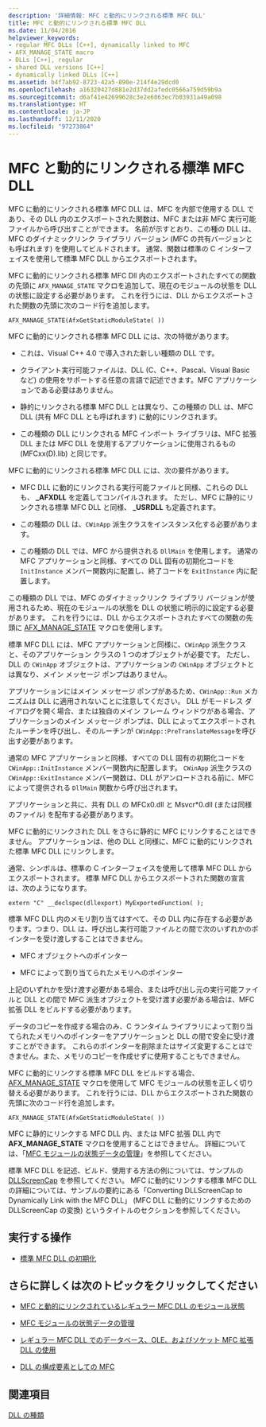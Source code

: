 ```yaml
---
description: '詳細情報: MFC と動的にリンクされる標準 MFC DLL'
title: MFC と動的にリンクされる標準 MFC DLL
ms.date: 11/04/2016
helpviewer_keywords:
- regular MFC DLLs [C++], dynamically linked to MFC
- AFX_MANAGE_STATE macro
- DLLs [C++], regular
- shared DLL versions [C++]
- dynamically linked DLLs [C++]
ms.assetid: b4f7ab92-8723-42a5-890e-214f4e29dcd0
ms.openlocfilehash: a16320427d881e2d37dd2afedc0566a759d59b9a
ms.sourcegitcommit: d6af41e42699628c3e2e6063ec7b03931a49a098
ms.translationtype: HT
ms.contentlocale: ja-JP
ms.lasthandoff: 12/11/2020
ms.locfileid: "97273864"
---
```

# <a name="regular-mfc-dlls-dynamically-linked-to-mfc"></a>MFC と動的にリンクされる標準 MFC DLL

MFC に動的にリンクされる標準 MFC DLL は、MFC を内部で使用する DLL であり、その DLL 内のエクスポートされた関数は、MFC または非 MFC 実行可能ファイルから呼び出すことができます。 名前が示すとおり、この種の DLL は、MFC のダイナミックリンク ライブラリ バージョン (MFC の共有バージョンとも呼ばれます) を使用してビルドされます。 通常、関数は標準の C インターフェイスを使用して標準 MFC DLL からエクスポートされます。

MFC に動的にリンクされる標準 MFC Dll 内のエクスポートされたすべての関数の先頭に `AFX_MANAGE_STATE` マクロを追加して、現在のモジュールの状態を DLL の状態に設定する必要があります。 これを行うには、DLL からエクスポートされた関数の先頭に次のコード行を追加します。

```
AFX_MANAGE_STATE(AfxGetStaticModuleState( ))
```

MFC に動的にリンクされる標準 MFC DLL には、次の特徴があります。

- これは、Visual C++ 4.0 で導入された新しい種類の DLL です。

- クライアント実行可能ファイルは、DLL (C、C++、Pascal、Visual Basic など) の使用をサポートする任意の言語で記述できます。MFC アプリケーションである必要はありません。

- 静的にリンクされる標準 MFC DLL とは異なり、この種類の DLL は、MFC DLL (共有 MFC DLL とも呼ばれます) に動的にリンクされます。

- この種類の DLL にリンクされる MFC インポート ライブラリは、MFC 拡張 DLL または MFC DLL を使用するアプリケーションに使用されるもの (MFCxx(D).lib) と同じです。

MFC に動的にリンクされる標準 MFC DLL には、次の要件があります。

- MFC DLL に動的にリンクされる実行可能ファイルと同様、これらの DLL も、 **_AFXDLL** を定義してコンパイルされます。 ただし、MFC に静的にリンクされる標準 MFC DLL と同様、 **_USRDLL** も定義されます。

- この種類の DLL は、`CWinApp` 派生クラスをインスタンス化する必要があります。

- この種類の DLL では、MFC から提供される `DllMain` を使用します。 通常の MFC アプリケーションと同様、すべての DLL 固有の初期化コードを `InitInstance` メンバー関数内に配置し、終了コードを `ExitInstance` 内に配置します。

この種類の DLL では、MFC のダイナミックリンク ライブラリ バージョンが使用されるため、現在のモジュールの状態を DLL の状態に明示的に設定する必要があります。 これを行うには、DLL からエクスポートされたすべての関数の先頭に [AFX_MANAGE_STATE](../mfc/reference/extension-dll-macros.md#afx_manage_state) マクロを使用します。

標準 MFC DLL には、MFC アプリケーションと同様に、`CWinApp` 派生クラスと、そのアプリケーション クラスの 1 つのオブジェクトが必要です。 ただし、DLL の `CWinApp` オブジェクトは、アプリケーションの `CWinApp` オブジェクトとは異なり、メイン メッセージ ポンプはありません。

アプリケーションにはメイン メッセージ ポンプがあるため、`CWinApp::Run` メカニズムは DLL に適用されないことに注意してください。 DLL がモードレス ダイアログを開く場合、または独自のメイン フレーム ウィンドウがある場合、アプリケーションのメイン メッセージ ポンプは、DLL によってエクスポートされたルーチンを呼び出し、そのルーチンが `CWinApp::PreTranslateMessage`を呼び出す必要があります。

通常の MFC アプリケーションと同様、すべての DLL 固有の初期化コードを `CWinApp::InitInstance` メンバー関数内に配置します。 `CWinApp` 派生クラスの `CWinApp::ExitInstance` メンバー関数は、DLL がアンロードされる前に、MFC によって提供される `DllMain` 関数から呼び出されます。

アプリケーションと共に、共有 DLL の MFCx0.dll と Msvcr*0.dll (または同様のファイル) を配布する必要があります。

MFC に動的にリンクされた DLL をさらに静的に MFC にリンクすることはできません。 アプリケーションは、他の DLL と同様に、MFC に動的にリンクされた標準 MFC DLL にリンクします。

通常、シンボルは、標準の C インターフェイスを使用して標準 MFC DLL からエクスポートされます。 標準 MFC DLL からエクスポートされた関数の宣言は、次のようになります。

```
extern "C" __declspec(dllexport) MyExportedFunction( );
```

標準 MFC DLL 内のメモリ割り当てはすべて、その DLL 内に存在する必要があります。つまり、DLL は、呼び出し実行可能ファイルとの間で次のいずれかのポインターを受け渡しすることはできません。

- MFC オブジェクトへのポインター

- MFC によって割り当てられたメモリへのポインター

上記のいずれかを受け渡す必要がある場合、または呼び出し元の実行可能ファイルと DLL との間で MFC 派生オブジェクトを受け渡す必要がある場合は、MFC 拡張 DLL をビルドする必要があります。

データのコピーを作成する場合のみ、C ランタイム ライブラリによって割り当てられたメモリへのポインターをアプリケーションと DLL の間で安全に受け渡すことができます。 これらのポインターを削除またはサイズ変更することはできません。また、メモリのコピーを作成せずに使用することもできません。

MFC に動的にリンクする標準 MFC DLL をビルドする場合、[AFX_MANAGE_STATE](../mfc/reference/extension-dll-macros.md#afx_manage_state) マクロを使用して MFC モジュールの状態を正しく切り替える必要があります。 これを行うには、DLL からエクスポートされた関数の先頭に次のコード行を追加します。

```
AFX_MANAGE_STATE(AfxGetStaticModuleState( ))
```

MFC に静的にリンクする MFC DLL 内、または MFC 拡張 DLL 内で **AFX_MANAGE_STATE** マクロを使用することはできません。 詳細については、「[MFC モジュールの状態データの管理](../mfc/managing-the-state-data-of-mfc-modules.md)」を参照してください。

標準 MFC DLL を記述、ビルド、使用する方法の例については、サンプルの [DLLScreenCap](https://github.com/Microsoft/VCSamples/tree/master/VC2010Samples/MFC/advanced/DllScreenCap) を参照してください。 MFC に動的にリンクする標準 MFC DLL の詳細については、サンプルの要約にある「Converting DLLScreenCap to Dynamically Link with the MFC DLL」 (MFC DLL に動的にリンクするための DLLScreenCap の変換) というタイトルのセクションを参照してください。

## <a name="what-do-you-want-to-do"></a>実行する操作

- [標準 MFC DLL の初期化](run-time-library-behavior.md#initializing-regular-dlls)

## <a name="what-do-you-want-to-know-more-about"></a>さらに詳しくは次のトピックをクリックしてください

- [MFC と動的にリンクされているレギュラー MFC DLL のモジュール状態](module-states-of-a-regular-dll-dynamically-linked-to-mfc.md)

- [MFC モジュールの状態データの管理](../mfc/managing-the-state-data-of-mfc-modules.md)

- [レギュラー MFC DLL でのデータベース、OLE、およびソケット MFC 拡張 DLL の使用](using-database-ole-and-sockets-extension-dlls-in-regular-dlls.md)

- [DLL の構成要素としての MFC](../mfc/tn011-using-mfc-as-part-of-a-dll.md)

## <a name="see-also"></a>関連項目

[DLL の種類](kinds-of-dlls.md)
